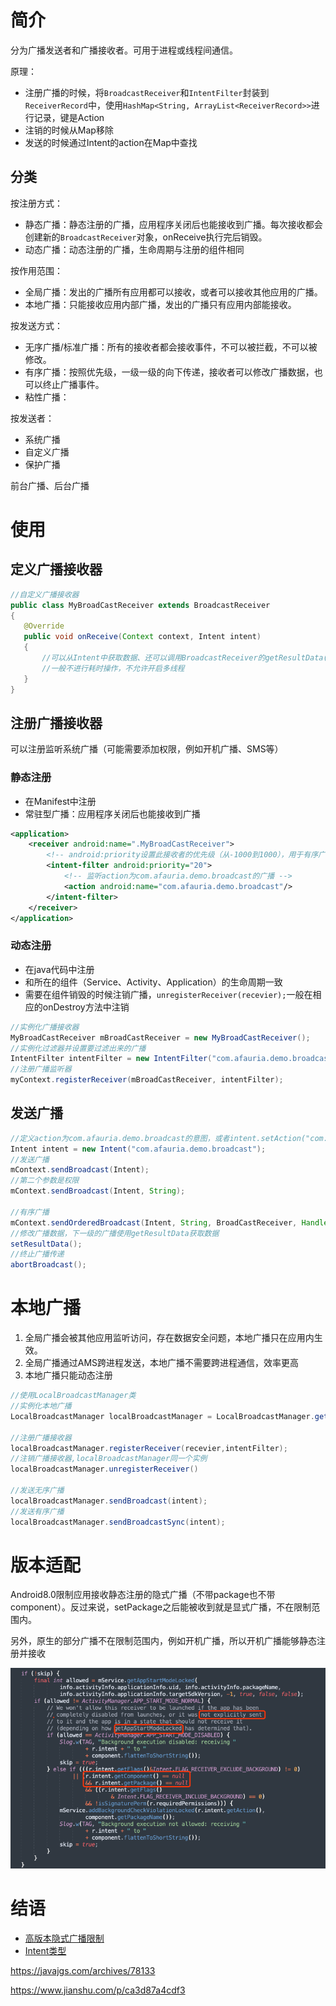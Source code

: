 # 简介

分为广播发送者和广播接收者。可用于进程或线程间通信。


原理：

* 注册广播的时候，将`BroadcastReceiver`和`IntentFilter`封装到`ReceiverRecord`中，使用`HashMap<String, ArrayList<ReceiverRecord>>`进行记录，键是Action
* 注销的时候从Map移除
* 发送的时候通过Intent的action在Map中查找

## 分类

按注册方式：

* 静态广播：静态注册的广播，应用程序关闭后也能接收到广播。每次接收都会创建新的`BroadcastReceiver`对象，onReceive执行完后销毁。
* 动态广播：动态注册的广播，生命周期与注册的组件相同

按作用范围：

* 全局广播：发出的广播所有应用都可以接收，或者可以接收其他应用的广播。
* 本地广播：只能接收应用内部广播，发出的广播只有应用内部能接收。

按发送方式：

* 无序广播/标准广播：所有的接收者都会接收事件，不可以被拦截，不可以被修改。
* 有序广播：按照优先级，一级一级的向下传递，接收者可以修改广播数据，也可以终止广播事件。
* 粘性广播：

按发送者：

* 系统广播
* 自定义广播
* 保护广播

前台广播、后台广播

# 使用

## 定义广播接收器

```java
//自定义广播接收器
public class MyBroadCastReceiver extends BroadcastReceiver   
{  
   @Override  
   public void onReceive(Context context, Intent intent)   
   {   
       //可以从Intent中获取数据、还可以调用BroadcastReceiver的getResultData()获取数据
       //一般不进行耗时操作，不允许开启多线程
   }   
} 
```

## 注册广播接收器

可以注册监听系统广播（可能需要添加权限，例如开机广播、SMS等）

### 静态注册

* 在Manifest中注册
* 常驻型广播：应用程序关闭后也能接收到广播

```xml
<application>
	<receiver android:name=".MyBroadCastReceiver">  
		<!-- android:priority设置此接收者的优先级（从-1000到1000），用于有序广播，越大优先级越高 -->
		<intent-filter android:priority="20">
            <!-- 监听action为com.afauria.demo.broadcast的广播 -->
			<action android:name="com.afauria.demo.broadcast"/>
		</intent-filter>  
	</receiver>
</application>
```

### 动态注册

* 在java代码中注册
* 和所在的组件（Service、Activity、Application）的生命周期一致
* 需要在组件销毁的时候注销广播，`unregisterReceiver(recevier);`一般在相应的onDestroy方法中注销

```java
//实例化广播接收器
MyBroadCastReceiver mBroadCastReceiver = new MyBroadCastReceiver();
//实例化过滤器并设置要过滤出来的广播
IntentFilter intentFilter = new IntentFilter("com.afauria.demo.broadcast");
//注册广播监听器
myContext.registerReceiver(mBroadCastReceiver, intentFilter);
```

## 发送广播

```java
//定义action为com.afauria.demo.broadcast的意图，或者intent.setAction("com.afauria.demo.broadcast");
Intent intent = new Intent("com.afauria.demo.broadcast");
//发送广播
mContext.sendBroadcast(Intent);
//第二个参数是权限
mContext.sendBroadcast(Intent, String);

//有序广播
mContext.sendOrderedBroadcast(Intent, String, BroadCastReceiver, Handler, int, String, Bundle)；
//修改广播数据，下一级的广播使用getResultData获取数据
setResultData();
//终止广播传递
abortBroadcast();
```

# 本地广播

1. 全局广播会被其他应用监听访问，存在数据安全问题，本地广播只在应用内生效。
2. 全局广播通过AMS跨进程发送，本地广播不需要跨进程通信，效率更高
3. 本地广播只能动态注册

```java
//使用LocalBroadcastManager类
//实例化本地广播
LocalBroadcastManager localBroadcastManager = LocalBroadcastManager.getInstance(this);

//注册广播接收器
localBroadcastManager.registerReceiver(recevier,intentFilter);
//注销广播接收器,localBroadcastManager同一个实例
localBroadcastManager.unregisterReceiver()
    
//发送无序广播
localBroadcastManager.sendBroadcast(intent);
//发送有序广播
localBroadcastManager.sendBroadcastSync(intent);
```

# 版本适配

Android8.0限制应用接收静态注册的隐式广播（不带package也不带component）。反过来说，setPackage之后能被收到就是显式广播，不在限制范围内。

另外，原生的部分广播不在限制范围内，例如开机广播，所以开机广播能够静态注册并接收

![](Broadcast/隐式广播限制.png)

# 结语

* [高版本隐式广播限制](https://developer.android.google.cn/guide/components/broadcast-exceptions)
* [Intent类型](https://developer.android.google.cn/guide/components/intents-filters#Types)

https://javajgs.com/archives/78133

https://www.jianshu.com/p/ca3d87a4cdf3
